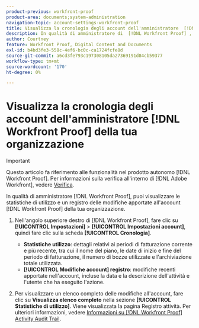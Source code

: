 ```yaml
---
product-previous: workfront-proof
product-area: documents;system-administration
navigation-topic: account-settings-workfront-proof
title: Visualizza la cronologia degli account dell'amministratore  [!DNL Workfront Proof]  della tua organizzazione
description: In qualità di amministratore di  [!DNL Workfront Proof] , puoi visualizzare le statistiche di utilizzo e un registro delle modifiche apportate all'account  [!DNL Workfront Proof]  della tua organizzazione.
author: Courtney
feature: Workfront Proof, Digital Content and Documents
exl-id: b4bd3fe3-558c-4ef6-bc0c-ca1724fcfe8d
source-git-commit: a6cd3fe793c197308105da27369191d84cb59377
workflow-type: tm+mt
source-wordcount: '170'
ht-degree: 0%

---
```


# Visualizza la cronologia degli account dell&#39;amministratore [!DNL Workfront Proof] della tua organizzazione

>[!IMPORTANT]
>
>Questo articolo fa riferimento alle funzionalità nel prodotto autonomo [!DNL Workfront Proof]. Per informazioni sulla verifica all&#39;interno di [!DNL Adobe Workfront], vedere [Verifica](../../../review-and-approve-work/proofing/proofing.md).

In qualità di amministratore [!DNL Workfront Proof], puoi visualizzare le statistiche di utilizzo e un registro delle modifiche apportate all&#39;account [!DNL Workfront Proof] della tua organizzazione.

1. Nell&#39;angolo superiore destro di [!DNL Workfront Proof], fare clic su **[!UICONTROL Impostazioni]** > **[!UICONTROL Impostazioni account]**, quindi fare clic sulla scheda **[!UICONTROL Cronologia]**.

   * **Statistiche utilizzo**: dettagli relativi ai periodi di fatturazione corrente e più recente, tra cui il nome del piano, le date di inizio e fine del periodo di fatturazione, il numero di bozze utilizzate e l&#39;archiviazione totale utilizzata.
   * **[!UICONTROL Modifiche account] registro**: modifiche recenti apportate nell&#39;account, incluse la data e la descrizione dell&#39;attività e l&#39;utente che ha eseguito l&#39;azione.

1. Per visualizzare un elenco completo delle modifiche all&#39;account, fare clic su **Visualizza elenco completo** nella sezione **[!UICONTROL Statistiche di utilizzo]**.
Viene visualizzata la pagina Registro attività. Per ulteriori informazioni, vedere [Informazioni su [!DNL Workfront Proof] Activity Audit Trail](../../../workfront-proof/wp-work-proofsfiles/basic-features/activity-audit-trail.md).

